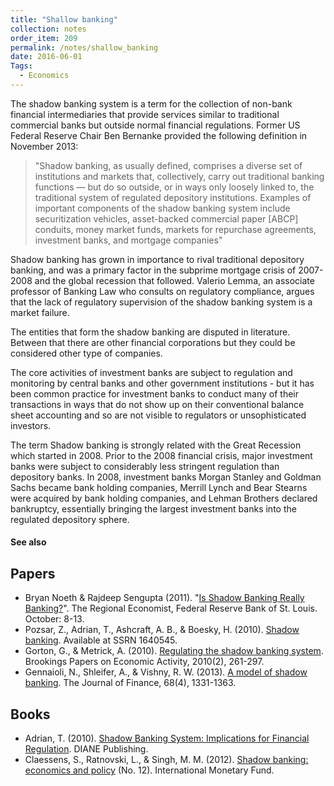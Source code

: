 ```yaml
---
title: "Shallow banking"
collection: notes
order_item: 209
permalink: /notes/shallow_banking
date: 2016-06-01
Tags:
  - Economics
---
```


The shadow banking system is a term for the collection of non-bank financial intermediaries that provide services similar to traditional commercial banks but outside normal financial regulations. Former US Federal Reserve Chair Ben Bernanke provided the following definition in November 2013:

> "Shadow banking, as usually defined, comprises a diverse set of institutions and markets that, collectively, carry out traditional banking functions — but do so outside, or in ways only loosely linked to, the traditional system of regulated depository institutions. Examples of important components of the shadow banking system include securitization vehicles, asset-backed commercial paper [ABCP] conduits, money market funds, markets for repurchase agreements, investment banks, and mortgage companies"

Shadow banking has grown in importance to rival traditional depository banking, and was a primary factor in the subprime mortgage crisis of 2007-2008 and the global recession that followed. Valerio Lemma, an associate professor of Banking Law who consults on regulatory compliance, argues that the lack of regulatory supervision of the shadow banking system is a market failure.

The entities that form the shadow banking are disputed in literature. Between that there are other financial corporations but they could be considered other type of companies.

The core activities of investment banks are subject to regulation and monitoring by central banks and other government institutions - but it has been common practice for investment banks to conduct many of their transactions in ways that do not show up on their conventional balance sheet accounting and so are not visible to regulators or unsophisticated investors.

The term Shadow banking is strongly related with the Great Recession which started in 2008. Prior to the 2008 financial crisis, major investment banks were subject to considerably less stringent regulation than depository banks. In 2008, investment banks Morgan Stanley and Goldman Sachs became bank holding companies, Merrill Lynch and Bear Stearns were acquired by bank holding companies, and Lehman Brothers declared bankruptcy, essentially bringing the largest investment banks into the regulated depository sphere.


#### See also





## Papers
* Bryan Noeth & Rajdeep Sengupta (2011). "[Is Shadow Banking Really Banking?](https://www.stlouisfed.org/Publications/Regional-Economist/October-2011/Is-Shadow-Banking-Really-Banking)". The Regional Economist, Federal Reserve Bank of St. Louis. October: 8-13.
* Pozsar, Z., Adrian, T., Ashcraft, A. B., & Boesky, H. (2010). [Shadow banking](http://citeseerx.ist.psu.edu/viewdoc/download?doi=10.1.1.178.7070&rep=rep1&type=pdf). Available at SSRN 1640545.
* Gorton, G., & Metrick, A. (2010). [Regulating the shadow banking system](http://www.brookings.edu/~/media/Research/Files/Articles/2010/9/bpea%20fall%20summary%20romer%20wolfers/2010b_bpea_gorton.PDF). Brookings Papers on Economic Activity, 2010(2), 261-297.
* Gennaioli, N., Shleifer, A., & Vishny, R. W. (2013). [A model of shadow banking](https://repositori.upf.edu/bitstream/handle/10230/19874/1283.pdf?sequence=1). The Journal of Finance, 68(4), 1331-1363.


## Books
* Adrian, T. (2010). [Shadow Banking System: Implications for Financial Regulation](). DIANE Publishing.
* Claessens, S., Ratnovski, L., & Singh, M. M. (2012). [Shadow banking: economics and policy](https://www.goodreads.com/book/show/20657830-shadow-banking) (No. 12). International Monetary Fund.


